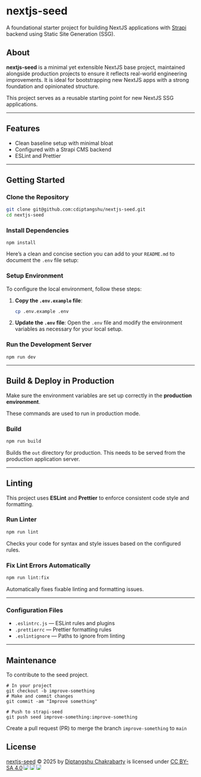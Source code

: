 # nextjs-seed
A foundational starter project for building NextJS applications with [Strapi](https://strapi.io) backend using Static Site Generation (SSG).

## About

**nextjs-seed** is a minimal yet extensible NextJS base project, maintained alongside production projects to ensure it reflects real-world engineering improvements. It is ideal for bootstrapping new NextJS apps with a strong foundation and opinionated structure.

This project serves as a reusable starting point for new NextJS SSG applications.

---

## Features

- Clean baseline setup with minimal bloat
- Configured with a Strapi CMS backend
- ESLint and Prettier

---

## Getting Started

### Clone the Repository

```bash
git clone git@github.com:cdiptangshu/nextjs-seed.git
cd nextjs-seed
```

### Install Dependencies
```
npm install
```
Here’s a clean and concise section you can add to your `README.md` to document the `.env` file setup:

### Setup Environment

To configure the local environment, follow these steps:

1. **Copy the `.env.example` file**:

   ```bash
   cp .env.example .env
   ```

2. **Update the `.env` file**:
   Open the `.env` file and modify the environment variables as necessary for your local setup.


### Run the Development Server
```
npm run dev
```

---

## Build & Deploy in Production

Make sure the environment variables are set up correctly in the **production environment**.

These commands are used to run in production mode.

### Build

```bash
npm run build
```

Builds the `out` directory for production. This needs to be served from the production application server.

---

## Linting

This project uses **ESLint** and **Prettier** to enforce consistent code style and formatting.

### Run Linter

```bash
npm run lint
```

Checks your code for syntax and style issues based on the configured rules.

### Fix Lint Errors Automatically

```bash
npm run lint:fix
```

Automatically fixes fixable linting and formatting issues.

---

### Configuration Files

* `.eslintrc.js` — ESLint rules and plugins
* `.prettierrc` — Prettier formatting rules
* `.eslintignore` — Paths to ignore from linting

---

## Maintenance

To contribute to the seed project.
```
# In your project
git checkout -b improve-something
# Make and commit changes
git commit -am "Improve something"

# Push to strapi-seed
git push seed improve-something:improve-something
```
Create a pull request (PR) to merge the branch `improve-something` to `main`


## License

<a href="https://github.com/cdiptangshu/nextjs-seed">nextjs-seed</a> © 2025 by <a href="https://diptangshu.com">Diptangshu Chakrabarty</a> is licensed under <a href="https://creativecommons.org/licenses/by-sa/4.0/">CC BY-SA 4.0</a><img src="https://mirrors.creativecommons.org/presskit/icons/cc.svg" style="max-width: 1em;max-height:1em;margin-left: .2em;"><img src="https://mirrors.creativecommons.org/presskit/icons/by.svg" style="max-width: 1em;max-height:1em;margin-left: .2em;"><img src="https://mirrors.creativecommons.org/presskit/icons/sa.svg" style="max-width: 1em;max-height:1em;margin-left: .2em;">